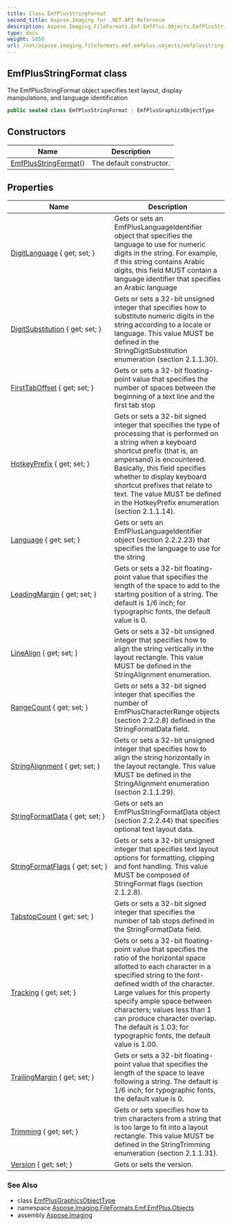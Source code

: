 ```yaml
---
title: Class EmfPlusStringFormat
second_title: Aspose.Imaging for .NET API Reference
description: Aspose.Imaging.FileFormats.Emf.EmfPlus.Objects.EmfPlusStringFormat class. The EmfPlusStringFormat object specifies text layout display manipulations and language identification
type: docs
weight: 5850
url: /net/aspose.imaging.fileformats.emf.emfplus.objects/emfplusstringformat/
---
```

## EmfPlusStringFormat class

The EmfPlusStringFormat object specifies text layout, display manipulations, and language identification

```csharp
public sealed class EmfPlusStringFormat : EmfPlusGraphicsObjectType
```

## Constructors

| Name | Description |
| --- | --- |
| [EmfPlusStringFormat](emfplusstringformat/)() | The default constructor. |

## Properties

| Name | Description |
| --- | --- |
| [DigitLanguage](../../aspose.imaging.fileformats.emf.emfplus.objects/emfplusstringformat/digitlanguage/) { get; set; } | Gets or sets an EmfPlusLanguageIdentifier object that specifies the language to use for numeric digits in the string. For example, if this string contains Arabic digits, this field MUST contain a language identifier that specifies an Arabic language |
| [DigitSubstitution](../../aspose.imaging.fileformats.emf.emfplus.objects/emfplusstringformat/digitsubstitution/) { get; set; } | Gets or sets a 32-bit unsigned integer that specifies how to substitute numeric digits in the string according to a locale or language. This value MUST be defined in the StringDigitSubstitution enumeration (section 2.1.1.30). |
| [FirstTabOffset](../../aspose.imaging.fileformats.emf.emfplus.objects/emfplusstringformat/firsttaboffset/) { get; set; } | Gets or sets a 32-bit floating-point value that specifies the number of spaces between the beginning of a text line and the first tab stop |
| [HotkeyPrefix](../../aspose.imaging.fileformats.emf.emfplus.objects/emfplusstringformat/hotkeyprefix/) { get; set; } | Gets or sets a 32-bit signed integer that specifies the type of processing that is performed on a string when a keyboard shortcut prefix (that is, an ampersand) is encountered. Basically, this field specifies whether to display keyboard shortcut prefixes that relate to text. The value MUST be defined in the HotkeyPrefix enumeration (section 2.1.1.14). |
| [Language](../../aspose.imaging.fileformats.emf.emfplus.objects/emfplusstringformat/language/) { get; set; } | Gets or sets an EmfPlusLanguageIdentifier object (section 2.2.2.23) that specifies the language to use for the string |
| [LeadingMargin](../../aspose.imaging.fileformats.emf.emfplus.objects/emfplusstringformat/leadingmargin/) { get; set; } | Gets or sets a 32-bit floating-point value that specifies the length of the space to add to the starting position of a string. The default is 1/6 inch; for typographic fonts, the default value is 0. |
| [LineAlign](../../aspose.imaging.fileformats.emf.emfplus.objects/emfplusstringformat/linealign/) { get; set; } | Gets or sets a 32-bit unsigned integer that specifies how to align the string vertically in the layout rectangle. This value MUST be defined in the StringAlignment enumeration. |
| [RangeCount](../../aspose.imaging.fileformats.emf.emfplus.objects/emfplusstringformat/rangecount/) { get; set; } | Gets or sets a 32-bit signed integer that specifies the number of EmfPlusCharacterRange objects (section 2.2.2.8) defined in the StringFormatData field. |
| [StringAlignment](../../aspose.imaging.fileformats.emf.emfplus.objects/emfplusstringformat/stringalignment/) { get; set; } | Gets or sets a 32-bit unsigned integer that specifies how to align the string horizontally in the layout rectangle. This value MUST be defined in the StringAlignment enumeration (section 2.1.1.29). |
| [StringFormatData](../../aspose.imaging.fileformats.emf.emfplus.objects/emfplusstringformat/stringformatdata/) { get; set; } | Gets or sets an EmfPlusStringFormatData object (section 2.2.2.44) that specifies optional text layout data. |
| [StringFormatFlags](../../aspose.imaging.fileformats.emf.emfplus.objects/emfplusstringformat/stringformatflags/) { get; set; } | Gets or sets a 32-bit unsigned integer that specifies text layout options for formatting, clipping and font handling. This value MUST be composed of StringFormat flags (section 2.1.2.8). |
| [TabstopCount](../../aspose.imaging.fileformats.emf.emfplus.objects/emfplusstringformat/tabstopcount/) { get; set; } | Gets or sets a 32-bit signed integer that specifies the number of tab stops defined in the StringFormatData field. |
| [Tracking](../../aspose.imaging.fileformats.emf.emfplus.objects/emfplusstringformat/tracking/) { get; set; } | Gets or sets a 32-bit floating-point value that specifies the ratio of the horizontal space allotted to each character in a specified string to the font-defined width of the character. Large values for this property specify ample space between characters; values less than 1 can produce character overlap. The default is 1.03; for typographic fonts, the default value is 1.00. |
| [TrailingMargin](../../aspose.imaging.fileformats.emf.emfplus.objects/emfplusstringformat/trailingmargin/) { get; set; } | Gets or sets a 32-bit floating-point value that specifies the length of the space to leave following a string. The default is 1/6 inch; for typographic fonts, the default value is 0. |
| [Trimming](../../aspose.imaging.fileformats.emf.emfplus.objects/emfplusstringformat/trimming/) { get; set; } | Gets or sets specifies how to trim characters from a string that is too large to fit into a layout rectangle. This value MUST be defined in the StringTrimming enumeration (section 2.1.1.31). |
| [Version](../../aspose.imaging.fileformats.emf.emfplus.objects/emfplusgraphicsobjecttype/version/) { get; set; } | Gets or sets the version. |

### See Also

* class [EmfPlusGraphicsObjectType](../emfplusgraphicsobjecttype/)
* namespace [Aspose.Imaging.FileFormats.Emf.EmfPlus.Objects](../../aspose.imaging.fileformats.emf.emfplus.objects/)
* assembly [Aspose.Imaging](../../)


